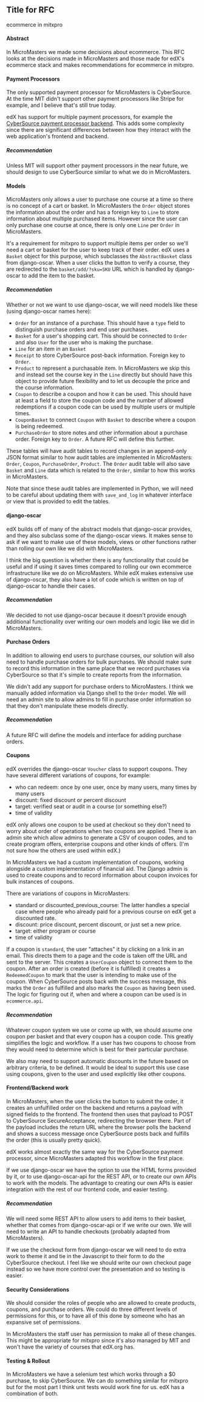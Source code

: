 ## Title for RFC

ecommerce in mitxpro

#### Abstract

In MicroMasters we made some decisions about ecommerce. This RFC looks
at the decisions made in MicroMasters and those made for edX's ecommerce
stack and makes recommendations for ecommerce in mitxpro.

#### Payment Processors

The only supported payment processor for MicroMasters is CyberSource.
At the time MIT didn't support other payment processors
like Stripe for example, and I believe that's still true today.

edX has support for multiple payment processors, for example
the [CyberSource payment processor backend](https://github.com/edx/ecommerce/blob/master/ecommerce/extensions/payment/processors/cybersource.py#L369).
This adds some complexity since there are significant differences
between how they interact with the web application's frontend and backend.

##### Recommendation

Unless MIT will support other payment processors in the near future, we should
design to use CyberSource similar to what we do in MicroMasters.

#### Models

MicroMasters only allows a user to purchase one course at a time so there
is no concept of a cart or basket. In MicroMasters the `Order` object stores
the information about the order and has a foreign key to `Line` to store
information about multiple purchased items. However since the user can only purchase one course at
once, there is only one `Line` per `Order` in MicroMasters.

It's a requirement for mitxpro to support multiple items per order so we'll need a cart or basket
for the user to keep track of their order. edX uses a `Basket` object for this purpose, which subclasses
the `AbstractBasket` class from django-oscar. When a user clicks the button to verify a course, they
are redirected to the `basket/add/?sku=SKU` URL which is handled by django-oscar to add the
item to the basket.

##### Recommendation

Whether or not we want to use django-oscar, we will need models like these (using django-oscar names here):

- `Order` for an instance of a purchase. This should have a `type` field to distinguish purchase orders
  and end user purchases.
- `Basket` for a user's shopping cart. This should be connected to `Order` and also `User` for
  the user who is making the purchase.
- `Line` for an item in an `Basket`
- `Receipt` to store CyberSource post-back information. Foreign key to `Order`.
- `Product` to represent a purchasable item. In MicroMasters we skip this and
  instead set the course key in the `Line` directly but should have this object
  to provide future flexibility and to let us decouple the price and the course information.
- `Coupon` to describe a coupon and how it can be used. This should have at least a field to store the coupon code
  and the number of allowed redemptions if a coupon code can be used by multiple users or multiple times.
- `CouponBasket` to connect `Coupon` with `Basket` to describe where a coupon is being redeemed.
- `PurchaseOrder` to store notes and other information about a purchase order. Foreign key to `Order`.
  A future RFC will define this further.

These tables will have audit tables to record changes in an append-only JSON format similar to
how audit tables are implemented in MicroMasters: `Order`, `Coupon`, `PurchaseOrder`, `Product`. The
`Order` audit table will also save `Basket` and `Line` data which is related to the `Order`, similar to how this works in MicroMasters.

Note that since these audit tables are implemented in Python, we will need to be careful about updating them
with `save_and_log` in whatever interface or view that is provided to edit the tables.

#### django-oscar

edX builds off of many of the abstract models that django-oscar provides, and they also subclass
some of the django-oscar views. It makes sense to ask if we want to make use of these models, views or
other functions rather than rolling our own like we did with MicroMasters.

I think the big question is whether there is any functionality that could be useful and if using it saves times compared
to rolling our own ecommerce infrastructure like we do on MicroMasters. While edX makes extensive use of django-oscar,
they also have a lot of code which is written on top of django-oscar to handle their cases.

##### Recommendation

We decided to not use django-oscar because it doesn't provide enough additional functionality
over writing our own models and logic like we did in MicroMasters.

#### Purchase Orders

In addition to allowing end users to purchase courses, our solution will also
need to handle purchase orders for bulk purchases. We should make sure to record this information
in the same place that we record purchases via CyberSource so that it's simple to create reports from
the information.

We didn't add any support for purchase orders to MicroMasters. I think we manually added information
via Django shell to the `Order` model. We will need an admin site to allow admins to fill in purchase
order information so that they don't manipulate these models directly.

##### Recommendation

A future RFC will define the models and interface for adding purchase orders.

#### Coupons

edX overrides the django-oscar `Voucher` class to support coupons. They have several
different variations of coupons, for example:

- who can redeem: once by one user, once by many users, many times by many users
- discount: fixed discount or percent discount
- target: verified seat or audit in a course (or something else?)
- time of validity

edX only allows one coupon to be used at checkout so they don't need to worry about order of operations
when two coupons are applied. There is an admin site which allow admins to generate a CSV of coupon codes,
and to create program offers, enterprise coupons and other kinds of offers. (I'm not sure how the others are used
within edX.)

In MicroMasters we had a custom implementation of coupons, working alongside a custom implementation of financial aid.
The Django admin is used to create coupons and to record information about coupon invoices for bulk instances of
coupons.

There are variations of coupons in MicroMasters:

- standard or discounted_previous_course: The latter handles a special case where people who already paid for
  a previous course on edX get a discounted rate.
- discount: price discount, percent discount, or just set a new price.
- target: either program or course
- time of validity

If a coupon is `standard`, the user "attaches" it by clicking on a link in an email. This directs
them to a page and the code is taken off the URL and sent to the server. This creates a `UserCoupon`
object to connect them to the coupon. After an order is created (before it is fulfilled) it
creates a `RedeemedCoupon` to mark that the user is intending to make use of the coupon. When
CyberSource posts back with the success message, this marks the `Order` as fulfilled and also
marks the `Coupon` as having been used. The logic for figuring out if, when and where a coupon
can be used is in `ecommerce.api`.

##### Recommendation

Whatever coupon system we use or come up with, we should assume one coupon per basket and that
every coupon has a coupon code. This greatly simplifies the logic and workflow. If a user
has two coupons to choose from they would need to determine which is best for their particular
purchase.

We also may need to support automatic discounts in the future
based on arbitrary criteria, to be defined. It would be ideal to support this use case using
coupons, given to the user and used explicitly like other coupons.

#### Frontend/Backend work

In MicroMasters, when the user clicks the button to submit the order, it creates an unfulfilled order on the backend
and returns a payload with signed fields to the frontend. The frontend then uses that payload to
POST to CyberSource SecureAcceptance, redirecting the browser there. Part of the payload includes
the return URL where the browser polls the backend and shows a success message once CyberSource
posts back and fulfills the order (this is usually pretty quick).

edX works almost exactly the same way for the CyberSource payment processor, since MicroMasters
adapted this workflow in the first place.

If we use django-oscar we have the option to use the HTML forms provided by it, or to
use django-oscar-api for the REST API, or to create our own APIs to work with the models. The
advantage to creating our own APIs is easier integration with the rest of our frontend code, and
easier testing.

##### Recommendation

We will need some REST API to allow users to add items to their basket, whether that comes from
django-oscar-api or if we write our own. We will need to write an API to handle checkouts
(probably adapted from MicroMasters).

If we use the checkout form from django-oscar we will need to do extra work to theme it and
tie in the Javascript to their form to do the CyberSource checkout. I feel like we should write
our own checkout page instead so we have more control over the presentation and so testing
is easier.

#### Security Considerations

We should consider the roles of people who are allowed to create products, coupons, and purchase
orders. We could do three different levels of permissions for this, or to have all of this done
by someone who has an expansive set of permissions.

In MicroMasters the staff user has permission to make all of these changes. This might be
appropriate for mitxpro since it's also managed by MIT and won't have the variety of courses
that edX.org has.

#### Testing & Rollout

In MicroMasters we have a selenium test which works through a $0 purchase, to skip CyberSource. We
can do something similar for mitxpro but for the most part I think unit tests would work fine for us. edX
has a combination of both.
